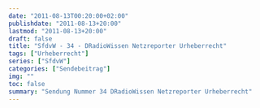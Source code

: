 ```yaml
---
date: "2011-08-13T00:20:00+02:00"
publishdate: "2011-08-13+20:00"
lastmod: "2011-08-13+20:00"
draft: false
title: "SfdvW - 34 - DRadioWissen Netzreporter Urheberrecht"
tags: ["Urheberrecht"]
series: ["SfdvW"]
categories: ["Sendebeitrag"]
img: ""
toc: false
summary: "Sendung Nummer 34 DRadioWissen Netzreporter Urheberrecht"
---
```


<div id="example"></div>
<script src="https://cdn.podlove.org/web-player/embed.js"></script>

<script>
  podlovePlayer('#example', '/blog/sfdvw34.json');
</script>
